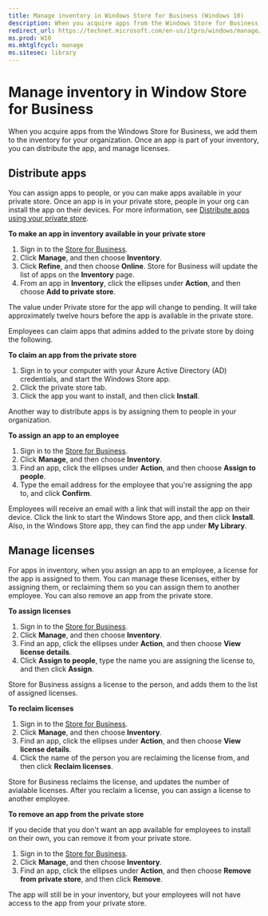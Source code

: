 ```yaml
---
title: Manage inventory in Windows Store for Business (Windows 10)
description: When you acquire apps from the Windows Store for Business, we add them to the Inventory for your organization. Once an app is part of your inventory, you can distribute the app, and manage licenses.
redirect_url: https://technet.microsoft.com/en-us/itpro/windows/manage/app-inventory-management-windows-store-for-business
ms.prod: W10
ms.mktglfcycl: manage
ms.sitesec: library
---
```


# Manage inventory in Window Store for Business
When you acquire apps from the Windows Store for Business, we add them to the inventory for your organization. Once an app is part of your inventory, you can distribute the app, and manage licenses.

## Distribute apps
You can assign apps to people, or you can make apps available in your private store. Once an app is in your private store, people in your org can install the app on their devices. For more information, see [Distribute apps using your private store](distribute-apps-from-your-private-store.md).

**To make an app in inventory available in your private store**

1.	Sign in to the [Store for Business](http://businessstore.microsoft.com).
2.	Click **Manage**, and then choose **Inventory**.
3.	Click **Refine**, and then choose **Online**. Store for Business will update the list of apps on the **Inventory** page.
4.	From an app in **Inventory**, click the ellipses under **Action**, and then choose **Add to private store**.

The value under Private store for the app will change to pending. It will take approximately twelve hours before the app is available in the private store. 

Employees can claim apps that admins added to the private store by doing the following.

**To claim an app from the private store**

1.	Sign in to your computer with your Azure Active Directory (AD) credentials, and start the Windows Store app.
2.	Click the private store tab.
3.	Click the app you want to install, and then click **Install**.

Another way to distribute apps is by assigning them to people in your organization. 

**To assign an app to an employee**

1.	Sign in to the [Store for Business](http://businessstore.microsoft.com).
2.	Click **Manage**, and then choose **Inventory**.
3.	Find an app, click the ellipses under **Action**, and then choose **Assign to people**.
4.	Type the email address for the employee that you're assigning the app to, and click **Confirm**.

Employees will receive an email with a link that will install the app on their device. Click the link to start the Windows Store app, and then click **Install**. Also, in the Windows Store app, they can find the app under **My Library**. 

## Manage licenses
For apps in inventory, when you assign an app to an employee, a license for the app is assigned to them. You can manage these licenses, either by assigning them, or reclaiming them so you can assign them to another employee. You can also remove an app from the private store. 

**To assign licenses**
1.  Sign in to the [Store for Business](http://businessstore.microsoft.com).
2.	Click **Manage**, and then choose **Inventory**.
3.	Find an app, click the ellipses under **Action**, and then choose **View license details**.
4.  Click **Assign to people**, type the name you are assigning the license to, and then click **Assign**. 

Store for Business assigns a license to the person, and adds them to the list of assigned licenses. 

**To reclaim licenses**
1.  Sign in to the [Store for Business](http://businessstore.microsoft.com).
2.	Click **Manage**, and then choose **Inventory**.
3.	Find an app, click the ellipses under **Action**, and then choose **View license details**.
4.  Click the name of the person you are reclaiming the license from, and then click **Reclaim licenses**. 

Store for Business reclaims the license, and updates the number of avialable licenses. After you reclaim a license, you can assign a license to another employee. 

**To remove an app from the private store**

If you decide that you don't want an app available for employees to install on their own, you can remove it from your private store. 
1.  Sign in to the [Store for Business](http://businessstore.microsoft.com).
2.	Click **Manage**, and then choose **Inventory**.
3.	Find an app, click the ellipses under **Action**, and then choose **Remove from private store**, and then click **Remove**.

The app will still be in your inventory, but your employees will not have access to the app from your private store. 
